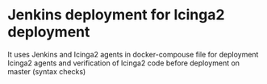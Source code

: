 # Jenkins deployment for Icinga2 deployment

It uses Jenkins and Icinga2 agents in docker-compouse file for deployment Icinga2 agents and verification of Icinga2 code before deployment on master (syntax checks)